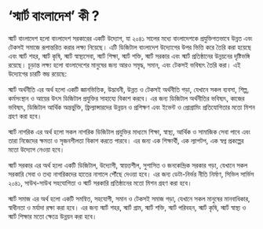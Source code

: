 # ‘স্মার্ট বাংলাদেশ’ কী ?
স্মার্ট বাংলাদেশ হলো বাংলাদেশ সরকারের একটি উদ্যোগ, যা ২০৪১ সালের মধ্যে বাংলাদেশকে প্রযুক্তিগতভাবে উন্নত এবং টেকসই সমাজে রূপান্তরিত করার লক্ষ্য নিয়েছে। এটি ডিজিটাল বাংলাদেশ উদ্যোগের উপর ভিত্তি করে তৈরি করা হয়েছে এবং স্মার্ট শহর, স্মার্ট কৃষি, স্মার্ট স্বাস্থ্যসেবা, স্মার্ট শিক্ষা, স্মার্ট শক্তি, স্মার্ট সরকার এবং স্মার্ট প্রতিষ্ঠানের উন্নয়নের দৃষ্টিভঙ্গি রয়েছে। চূড়ান্ত লক্ষ্য হলো বাংলাদেশের মানুষের জন্য আরও সমৃদ্ধ, সমান, এবং টেকসই ভবিষ্যৎ তৈরি করা। এই উদ্যোগের চারটি স্তম্ভ রয়েছে:

স্মার্ট অর্থনীতি
এর অর্থ হলো একটি জ্ঞানভিত্তিক, উদ্ভাবনী, উন্নত ও টেকসই অর্থনীতি গড়া, যেখানে সকল ব্যবসা, শিল্প, কর্মসংস্থান ও আয়ের উৎস ডিজিটাল প্রযুক্তির সাহায্যে বিকাশ করবে। এর জন্য ডিজিটাল অর্থনীতির ভবিষ্যৎ, কাজের ভবিষ্যৎ, ডিজিটাল আর্থিক অন্তর্ভুক্তি, ফ্রিল্যান্সারদের উন্নয়ন ও প্রশিক্ষণ এবং ইভেন্ট ও প্রোগ্রামিং প্রতিযোগিতার মতো মিশন গ্রহণ করা হবে।

স্মার্ট নাগরিক
এর অর্থ হলো সকল নাগরিক ডিজিটাল প্রযুক্তির মাধ্যমে শিক্ষা, স্বাস্থ্য, আর্থিক ও সামাজিক সেবা পাবে এবং তারা নিজেদের ক্ষমতা ও সৃজনশীলতা বিকাশ করতে পারবে। এর জন্য এক শিক্ষার্থী, এক ল্যাপটপ, এক স্বপ্ন প্রকল্পের মতো উদ্যোগ নেওয়া হবে।

স্মার্ট সরকার
এর অর্থ হলো একটি ডিজিটাল, উদ্যোগী, স্বায়ত্তশীল, সুশাসিত ও জনকেন্দ্রিক সরকার গড়া, যেখানে সকল সরকারি সেবা ও তথ্য নাগরিকদের হাতের নাগালে পৌঁছে দেওয়া হবে। এর জন্য ডেটা-নির্ভর নীতি নির্মাণ, সিভিল সার্ভিস ২০৪১, সাউথ-সাউথ সহযোগিতা ও স্মার্ট সরকারি প্রতিষ্ঠানের মতো মিশন গ্রহণ করা হবে।

স্মার্ট সমাজ
এর অর্থ হলো একটি সমন্বিত, সহযোগী, সমান ও টেকসই সমাজ গড়া, যেখানে সকল মানুষের মানবাধিকার, স্বাধীনতা ও মর্যাদা রক্ষা করা হবে। এর জন্য স্মার্ট শহর, স্মার্ট গ্রাম, স্মার্ট শক্তি, স্মার্ট পরিবহন, স্মার্ট কৃষি, স্মার্ট স্বাস্থ্য ও স্মার্ট শিক্ষার মতো ক্ষেত্রে উন্নয়ন করা হবে।
